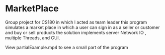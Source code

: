 # MarketPlace
Group project for CS180 in which I acted as team leader
this program simulates a market place in which a user can sign in as a seller or customer and buy or sell products
the solution implements server Network IO , multiple Threads, and GUI.

View partialExample.mp4 to see a small part of the program
